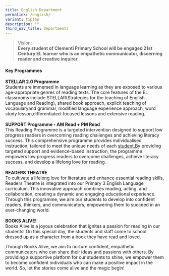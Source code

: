 ```yaml
---
title: English Department
permalink: /english/
variant: tiptap
description: ""
third_nav_title: Departments
---
```

<blockquote>
<p>Vision:
<br><strong>Every student of Clementi Primary School will be engaged 21st Century EL learner who is an empathetic communicator, discerning reader and creative inquirer.</strong>
</p>
</blockquote>
<h4><strong>Key Programmes</strong></h4>
<p><strong>STELLAR 2.0 Programme</strong>
<br>Students are immersed in language learning as they are exposed to various
age-appropriate genres of reading texts. The core features of the EL classrooms
include STELLAR(Strategies for the teaching of English Language and Reading),
shared book approach, explicit teaching of vocabularyand grammar, modified
language experience approach, word study lesson,differentiated-focused
lessons and extensive reading.
<br>
<br><strong>SUPPORT Programme - AM Read + PM Read</strong> 
<br>This Reading Programme is a targeted intervention designed to support
low progress readers in overcoming reading challenges and achieving literacy
success. This comprehensive programme provides individualised instruction,
tailored to meet the unique needs of each <a href="http://student.By" rel="noopener noreferrer nofollow" target="_blank">student.By</a> providing targeted support and evidence-based
instruction, the programme empowers low progress readers to overcome challenges,
achieve literacy success, and develop a lifelong love for reading.
<br>
<br><strong>READERS THEATRE </strong>
<br>To cultivate a lifelong love for literature and enhance essential reading
skills, Readers Theatre is integrated into our Primary 3 English Language
curriculum. This innovative approach combines reading, acting, and collaboration,
creating a dynamic and engaging educational experience. Through this programme,
we aim our students to develop into confident readers, thinkers, and communicators,
empowering them to succeed in an ever-changing world.
<br>
<br><strong>BOOKS ALIVE!</strong>
<br>Books Alive is a joyous celebration that ignites a passion for reading
in our students! On this special day, the students and staff come to school
dressed up as a character from a book they have read and loved.</p>
<p>Through Books Alive, we aim to nurture confident, empathetic communicators
who can share their ideas and passions with others. By providing a supportive
platform for our students to shine, we empower them to become confident
individuals who can make a positive impact in the world. So, let the stories
come alive and the magic begin!</p>